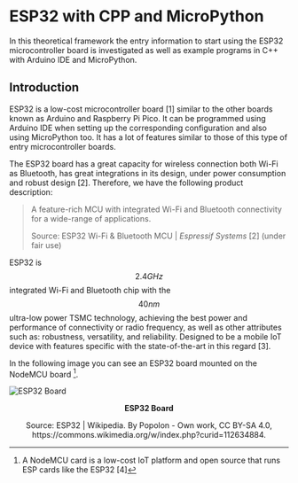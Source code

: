 <!-- Copyright (c) 2022 Tobias Briones. All rights reserved. -->
<!-- SPDX-License-Identifier: CC-BY-SA-4.0 -->
<!-- This file is part of https://github.com/tobiasbriones/cp-unah-is911-microprocessors -->

# ESP32 with CPP and MicroPython

In this theoretical framework the entry information to start using the ESP32
microcontroller board is investigated as well as example programs in C++ with 
Arduino IDE and MicroPython.

## Introduction

ESP32 is a low-cost microcontroller board [1] similar to the other boards 
known as Arduino and Raspberry Pi Pico. It can be programmed using Arduino
IDE when setting up the corresponding configuration and also using
MicroPython too. It has a lot of features similar to those of this type of
entry microcontroller boards.

The ESP32 board has a great capacity for wireless connection both Wi-Fi as 
Bluetooth, has great integrations in its design, under power consumption and
robust design [2]. Therefore, we have the following product description:

> A feature-rich MCU with integrated Wi-Fi and Bluetooth connectivity for a
> wide-range of applications.
> 
> Source: ESP32 Wi-Fi & Bluetooth MCU \| *Espressif Systems* [2] (under fair 
> use)

ESP32 is $$2.4GHz$$ integrated Wi-Fi and Bluetooth chip with the $$40nm$$ 
ultra-low power TSMC technology, achieving the best power and performance of
connectivity or radio frequency, as well as other attributes such as:
robustness, versatility, and reliability. Designed to be a mobile IoT device 
with features specific with the state-of-the-art in this regard [3].

In the following image you can see an ESP32 board mounted on the NodeMCU board 
[^1].

[^1]: A NodeMCU card is a low-cost IoT platform and open source that runs ESP
    cards like the ESP32 [4]

![ESP32 Board](images/esp32-board.jpg)

<figcaption>
<p align="center"><strong>ESP32 Board</strong></p>
<p align="center">Source: ESP32 | <it>Wikipedia</it>.
By Popolon - Own work, CC BY-SA 4.0,
https://commons.wikimedia.org/w/index.php?curid=112634884.
</p>
</figcaption>
